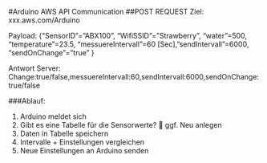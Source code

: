 #Arduino AWS API Communication
##POST REQUEST
Ziel: xxx.aws.com/Arduino

Payload: {“SensorID”=”ABX100”, “WifiSSID”=”Strawberry”, “water”=500, “temperature”=23.5, “messuereIntervall”=60 [Sec],”sendIntervall”=6000, “sendOnChange”=”true” }

Antwort Server:
Change:true/false,messuereIntervall:60,sendIntervall:6000,sendOnChange:true/false

###Ablauf:
1.	Arduino meldet sich
2.	Gibt es eine Tabelle für die Sensorwerte?  ggf. Neu anlegen
3.	Daten in Tabelle speichern
4.	Intervalle + Einstellungen vergleichen
5.	Neue Einstellungen an Arduino senden
